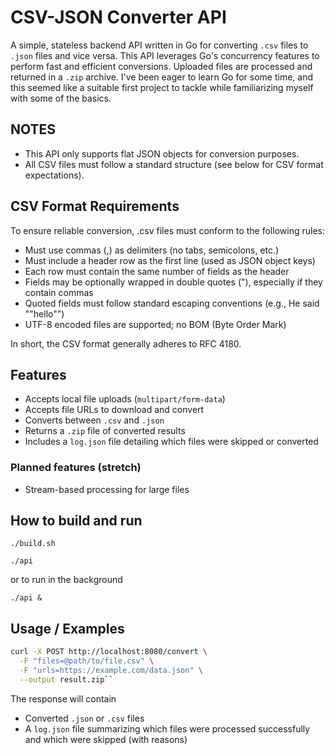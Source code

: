 # CSV-JSON Converter API
 A simple, stateless backend API written in Go for converting `.csv` files to `.json` files and vice versa. This API leverages Go's concurrency features to perform fast and efficient conversions. Uploaded files are processed and returned in a `.zip` archive. I've been eager to learn Go for some time, and this seemed like a suitable first project to tackle while familiarizing myself with some of the basics.

## NOTES
 - This API only supports flat JSON objects for conversion purposes. 
 - All CSV files must follow a standard structure (see below for CSV format expectations).

## CSV Format Requirements 
To ensure reliable conversion, .csv files must conform to the following rules:
-	Must use commas (,) as delimiters (no tabs, semicolons, etc.)
-	Must include a header row as the first line (used as JSON object keys)
-	Each row must contain the same number of fields as the header
- Fields may be optionally wrapped in double quotes ("), especially if they contain commas
-	Quoted fields must follow standard escaping conventions (e.g., He said ""hello"")
- UTF-8 encoded files are supported; no BOM (Byte Order Mark)

In short, the CSV format generally adheres to RFC 4180.

## Features
- Accepts local file uploads (`multipart/form-data`)
- Accepts file URLs to download and convert
- Converts between `.csv` and `.json`
- Returns a `.zip` file of converted results
- Includes a `log.json` file detailing which files were skipped or converted

### Planned features (stretch)
- Stream-based processing for large files 

## How to build and run

`./build.sh`

`./api`

or to run in the background

`./api &`

## Usage / Examples 
```bash
curl -X POST http://localhost:8080/convert \
  -F "files=@path/to/file.csv" \
  -F "urls=https://example.com/data.json" \
  --output result.zip``
```

The response will contain 
- Converted `.json` or `.csv` files 
- A `log.json` file summarizing which files were processed successfully and which were skipped (with reasons)